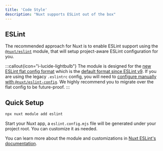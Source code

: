 ```yaml
---
title: 'Code Style'
description: "Nuxt supports ESLint out of the box"
---
```


## ESLint

The recommended approach for Nuxt is to enable ESLint support using the [`@nuxt/eslint`](https://eslint.nuxt.com/packages/module) module, that will setup project-aware ESLint configuration for you.

:::callout{icon="i-lucide-lightbulb"}
The module is designed for the [new ESLint flat config format](https://eslint.org/docs/latest/use/configure/configuration-files) which is the [default format since ESLint v9](https://eslint.org/blog/2024/04/eslint-v9.0.0-released/). If you are using the legacy `.eslintrc` config, you will need to [configure manually with `@nuxt/eslint-config`](https://eslint.nuxt.com/packages/config#customizing-the-config). We highly recommend you to migrate over the flat config to be future-proof.
:::

## Quick Setup

```bash
npx nuxt module add eslint
```

Start your Nuxt app, a `eslint.config.mjs` file will be generated under your project root. You can customize it as needed.

You can learn more about the module and customizations in [Nuxt ESLint's documentation](https://eslint.nuxt.com/packages/module).
